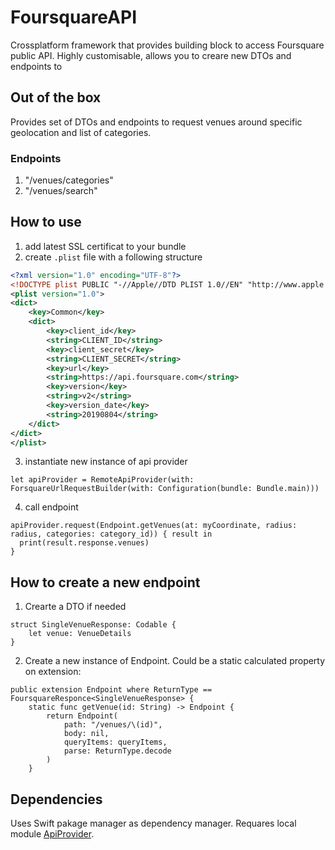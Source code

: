 # FoursquareAPI

Crossplatform framework that provides building block to access Foursquare public API.
Highly customisable, allows you to creare new DTOs and endpoints to

## Out of the box
Provides set of DTOs and endpoints to request venues around specific geolocation and list of categories. 

### Endpoints
1. "/venues/categories"
2. "/venues/search"

## How to use
1. add latest SSL certificat to your bundle
2. create `.plist` file with a following structure

```xml
<?xml version="1.0" encoding="UTF-8"?>
<!DOCTYPE plist PUBLIC "-//Apple//DTD PLIST 1.0//EN" "http://www.apple.com/DTDs/PropertyList-1.0.dtd">
<plist version="1.0">
<dict>
    <key>Common</key>
    <dict>
        <key>client_id</key>
        <string>CLIENT_ID</string>
        <key>client_secret</key>
        <string>CLIENT_SECRET</string>
        <key>url</key>
        <string>https://api.foursquare.com</string>
        <key>version</key>
        <string>v2</string>
        <key>version_date</key>
        <string>20190804</string>
    </dict>
</dict>
</plist>
```

3. instantiate new instance of api provider

```
let apiProvider = RemoteApiProvider(with: ForsquareUrlRequestBuilder(with: Configuration(bundle: Bundle.main)))
```

4. call endpoint

```
apiProvider.request(Endpoint.getVenues(at: myCoordinate, radius: radius, categories: category_id)) { result in 
  print(result.response.venues)
}
```

## How to create a new endpoint
1. Crearte a DTO if needed

```
struct SingleVenueResponse: Codable {
    let venue: VenueDetails
}
```

2. Create a new instance of Endpoint. Could be a static calculated property on extension:

```
public extension Endpoint where ReturnType == FoursquareResponce<SingleVenueResponse> {
    static func getVenue(id: String) -> Endpoint {
        return Endpoint(
            path: "/venues/\(id)",
            body: nil,
            queryItems: queryItems,
            parse: ReturnType.decode
        )
    }
```

## Dependencies
Uses Swift pakage manager as dependency manager.
Requares local module [ApiProvider](https://github.com/descorp/around-me/edit/develop/ApiProvider/README.md).
